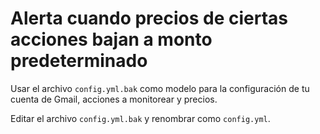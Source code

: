 # Alerta cuando precios de ciertas acciones bajan a monto predeterminado

Usar el archivo `config.yml.bak` como modelo para la configuración de tu 
cuenta de Gmail, acciones a monitorear y precios.

Editar el archivo `config.yml.bak` y renombrar como `config.yml`.
